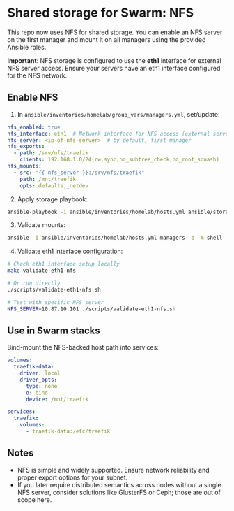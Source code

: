 # Shared storage for Swarm: NFS

This repo now uses NFS for shared storage. You can enable an NFS server on the first manager and mount it on all managers using the provided Ansible roles.

**Important**: NFS storage is configured to use the **eth1** interface for external NFS server access. Ensure your servers have an eth1 interface configured for the NFS network.

## Enable NFS

1. In `ansible/inventories/homelab/group_vars/managers.yml`, set/update:

```yaml
nfs_enabled: true
nfs_interface: eth1  # Network interface for NFS access (external server)
nfs_server: <ip-of-nfs-server>  # by default, first manager
nfs_exports:
  - path: /srv/nfs/traefik
    clients: 192.168.1.0/24(rw,sync,no_subtree_check,no_root_squash)
nfs_mounts:
  - src: "{{ nfs_server }}:/srv/nfs/traefik"
    path: /mnt/traefik
    opts: defaults,_netdev
```

2. Apply storage playbook:

```zsh
ansible-playbook -i ansible/inventories/homelab/hosts.yml ansible/storage.yml
```

3. Validate mounts:

```zsh
ansible -i ansible/inventories/homelab/hosts.yml managers -b -m shell -a 'mount | grep -E " nfs |:/srv/nfs/" || true'
```

4. Validate eth1 interface configuration:

```bash
# Check eth1 interface setup locally
make validate-eth1-nfs

# Or run directly
./scripts/validate-eth1-nfs.sh

# Test with specific NFS server
NFS_SERVER=10.87.10.101 ./scripts/validate-eth1-nfs.sh
```

## Use in Swarm stacks

Bind-mount the NFS-backed host path into services:

```yaml
volumes:
  traefik-data:
    driver: local
    driver_opts:
      type: none
      o: bind
      device: /mnt/traefik

services:
  traefik:
    volumes:
      - traefik-data:/etc/traefik
```

## Notes

- NFS is simple and widely supported. Ensure network reliability and proper export options for your subnet.
- If you later require distributed semantics across nodes without a single NFS server, consider solutions like GlusterFS or Ceph; those are out of scope here.

